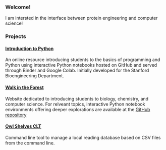 ### Welcome!

I am intersted in the interface between protein engineering and computer science!

### Projects

#### [Introduction to Python](https://github.com/anthony-agbay/introduction-to-python)
An online resource introducing students to the basics of programming and Python using interactive Python notebooks hosted on GitHub and served through Binder and Google Colab. Initially developed for the Stanford Bioengineering Department.

#### [Walk in the Forest](https://walkintheforest.com)
Website dedicated to introducing students to biology, chemistry, and computer science. For relveant topics, interactive Python notebook environments offering deeper explorations are available at the [GitHub repository](https://github.com/anthony-agbay/walk-in-the-forest-code)

#### [Owl Shelves CLT](https://github.com/anthony-agbay/owl-shelves-clt)
Command line tool to manage a local reading database based on CSV files from the command line.

<!--
**anthony-agbay/anthony-agbay** is a ✨ _special_ ✨ repository because its `README.md` (this file) appears on your GitHub profile.

Here are some ideas to get you started:

- 🔭 I’m currently working on ...
- 🌱 I’m currently learning ...
- 👯 I’m looking to collaborate on ...
- 🤔 I’m looking for help with ...
- 💬 Ask me about ...
- 📫 How to reach me: ...
- 😄 Pronouns: ...
- ⚡ Fun fact: ...
-->
